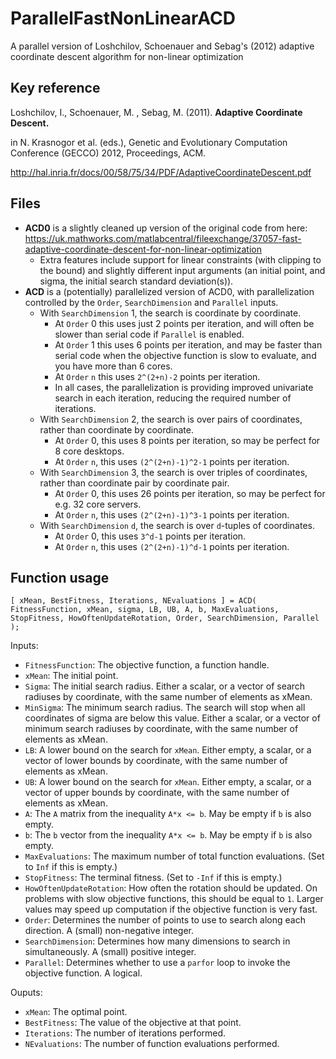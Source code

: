 # ParallelFastNonLinearACD
A parallel version of Loshchilov, Schoenauer and Sebag's (2012) adaptive coordinate descent algorithm for non-linear optimization

## Key reference
Loshchilov, I., Schoenauer, M. , Sebag, M. (2011). **Adaptive Coordinate Descent.**

in N. Krasnogor et al. (eds.), Genetic and Evolutionary Computation Conference (GECCO) 2012, Proceedings, ACM.

http://hal.inria.fr/docs/00/58/75/34/PDF/AdaptiveCoordinateDescent.pdf

## Files
 * **ACD0** is a slightly cleaned up version of the original code from here: https://uk.mathworks.com/matlabcentral/fileexchange/37057-fast-adaptive-coordinate-descent-for-non-linear-optimization
   * Extra features include support for linear constraints (with clipping to the bound) and slightly different input arguments (an initial point, and sigma, the initial search standard deviation(s)).
 * **ACD** is a (potentially) parallelized version of ACD0, with parallelization controlled by the `Order`, `SearchDimension` and `Parallel` inputs.
   * With `SearchDimension` 1, the search is coordinate by coordinate.
     * At `Order` 0 this uses just 2 points per iteration, and will often be slower than serial code if `Parallel` is enabled.
     * At `Order` 1 this uses 6 points per iteration, and may be faster than serial code when the objective function is slow to evaluate, and you have more than 6 cores.
     * At `Order` `n` this uses `2^(2+n)-2` points per iteration.
     * In all cases, the parallelization is providing improved univariate search in each iteration, reducing the required number of iterations.
   * With `SearchDimension` 2, the search is over pairs of coordinates, rather than coordinate by coordinate.
     * At `Order` 0, this uses 8 points per iteration, so may be perfect for 8 core desktops.
     * At `Order` `n`, this uses `(2^(2+n)-1)^2-1` points per iteration.
   * With `SearchDimension` 3, the search is over triples of coordinates, rather than coordinate pair by coordinate pair.
     * At `Order` 0, this uses 26 points per iteration, so may be perfect for e.g. 32 core servers.
     * At `Order` `n`, this uses `(2^(2+n)-1)^3-1` points per iteration. 
   * With `SearchDimension` `d`, the search is over `d`-tuples of coordinates.
     * At `Order` 0, this uses `3^d-1` points per iteration.
     * At `Order` `n`, this uses `(2^(2+n)-1)^d-1` points per iteration.

## Function usage
`[ xMean, BestFitness, Iterations, NEvaluations ] = ACD( FitnessFunction, xMean, sigma, LB, UB, A, b, MaxEvaluations, StopFitness, HowOftenUpdateRotation, Order, SearchDimension, Parallel );`

Inputs:
 * `FitnessFunction`: The objective function, a function handle.
 * `xMean`: The initial point.
 * `Sigma`: The initial search radius. Either a scalar, or a vector of search radiuses by coordinate, with the same number of elements as xMean.
 * `MinSigma`: The minimum search radius. The search will stop when all coordinates of sigma are below this value. Either a scalar, or a vector of minimum search radiuses by coordinate, with the same number of elements as xMean.
 * `LB`: A lower bound on the search for `xMean`. Either empty, a scalar, or a vector of lower bounds by coordinate, with the same number of elements as xMean.
 * `UB`: A lower bound on the search for `xMean`. Either empty, a scalar, or a vector of upper bounds by coordinate, with the same number of elements as xMean.
 * `A`: The `A` matrix from the inequality `A*x <= b`. May be empty if `b` is also empty.
 * `b`: The `b` vector from the inequality `A*x <= b`. May be empty if `b` is also empty.
 * `MaxEvaluations`: The maximum number of total function evaluations. (Set to `Inf` if this is empty.)
 * `StopFitness`: The terminal fitness. (Set to `-Inf` if this is empty.)
 * `HowOftenUpdateRotation`: How often the rotation should be updated. On problems with slow objective functions, this should be equal to `1`. Larger values may speed up computation if the objective function is very fast.
 * `Order`: Determines the number of points to use to search along each direction. A (small) non-negative integer.
 * `SearchDimension`: Determines how many dimensions to search in simultaneously. A (small) positive integer.
 * `Parallel`: Determines whether to use a `parfor` loop to invoke the objective function. A logical.
 
Ouputs:
 * `xMean`: The optimal point.
 * `BestFitness`: The value of the objective at that point.
 * `Iterations`: The number of iterations performed.
 * `NEvaluations`: The number of function evaluations performed. 
